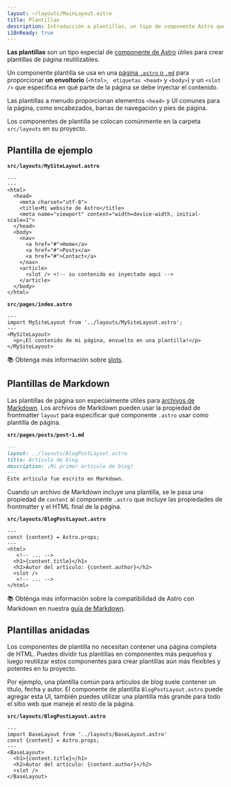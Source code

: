 ```yaml
---
layout: ~/layouts/MainLayout.astro
title: Plantillas
description: Introducción a plantillas, un tipo de componente Astro que se comparte entre páginas con plantillas comunes.
i18nReady: true
---
```


**Las plantillas** son un tipo especial de [componente de Astro](/es/core-concepts/astro-components/) útiles para crear plantillas de página reutilizables.

Un componente plantilla se usa en una [página `.astro` o `.md`](/es/core-concepts/astro-pages/) para proporcionar **un envoltorio** (`<html>`, ` etiquetas <head>` y `<body>`) y un `<slot />` que especifica en qué parte de la página se debe inyectar el contenido.

Las plantillas a menudo proporcionan elementos `<head>` y  UI comunes para la página, como encabezados, barras de navegación y pies de página.

Los componentes de plantilla se colocan comúnmente en la carpeta `src/layouts` en su proyecto.

## Plantilla de ejemplo

**`src/layouts/MySiteLayout.astro`**

```astro
---
---
<html>
  <head>
    <meta charset="utf-8">
    <title>Mi website de Astro</title>
    <meta name="viewport" content="width=device-width, initial-scale=1">
  </head>
  <body>
    <nav>
      <a href="#">Home</a>
      <a href="#">Posts</a>
      <a href="#">Contact</a>
    </nav>
    <article>
      <slot /> <!-- su contenido es inyectado aquí -->
    </article>
  </body>
</html>
```

**`src/pages/index.astro`**

```astro
---
import MySiteLayout from '../layouts/MySiteLayout.astro';
---
<MySiteLayout>
  <p>¡El contenido de mi página, envuelto en una plantilla!</p>
</MySiteLayout>
```

📚 Obtenga más información sobre [slots](/es/core-concepts/astro-components/#slots).

## Plantillas de Markdown

Las plantillas de página son especialmente útiles para [archivos de Markdown](/es/guides/markdown-content/#páginas-de-markdown). Los archivos de Markdown pueden usar la propiedad de frontmatter `layout` para especificar qué componente `.astro` usar como plantilla de página. 

**`src/pages/posts/post-1.md`**

```markdown
---
layout: ../layouts/BlogPostLayout.astro
title: Artículo de blog
description: ¡Mi primer artículo de blog!
---
Este artículo fue escrito en Markdown.
```
Cuando un archivo de Markdown incluye una plantilla, se le pasa una propiedad de `content` al componente `.astro` que incluye las propiedades de frontmatter y el HTML final de la página.

**`src/layouts/BlogPostLayout.astro`**

```astro
---
const {content} = Astro.props;
---
<html>
   <!-- ... -->
  <h1>{content.title}</h1>
  <h2>Autor del artículo: {content.author}</h2>
  <slot />
   <!-- ... -->
</html>
```

📚 Obténga más información sobre la compatibilidad de Astro con Markdown en nuestra [guía de Markdown](/es/guides/markdown-content/).

## Plantillas anidadas

Los componentes de plantilla no necesitan contener una página completa de HTML. Puedes dividir tus plantillas en componentes más pequeños y luego reutilizar estos componentes para crear plantillas aún más flexibles y potentes en tu proyecto.

Por ejemplo, una plantilla común para artículos de blog suele contener un título, fecha y autor. El componente de plantilla `BlogPostLayout.astro` puede agregar esta UI, también puedes utilizar una plantilla más grande para todo el sitio web que maneje el resto de la página.

**`src/layouts/BlogPostLayout.astro`**

```astro
---
import BaseLayout from '../layouts/BaseLayout.astro'
const {content} = Astro.props;
---
<BaseLayout>
  <h1>{content.title}</h1>
  <h2>Autor del artículo: {content.author}</h2>
  <slot />
</BaseLayout>
```
